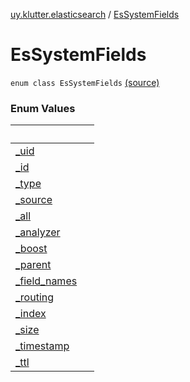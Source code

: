 [uy.klutter.elasticsearch](../index.md) / [EsSystemFields](.)


# EsSystemFields
`enum class EsSystemFields` [(source)](https://github.com/kohesive/klutter/blob/master/elasticsearch-jdk7/src/main/kotlin/uy/klutter/elasticsearch/Mappings.kt#L10)



### Enum Values

|&nbsp;|&nbsp;|
|---|---|
| [_uid](_uid.md) |  |
| [_id](_id.md) |  |
| [_type](_type.md) |  |
| [_source](_source.md) |  |
| [_all](_all.md) |  |
| [_analyzer](_analyzer.md) |  |
| [_boost](_boost.md) |  |
| [_parent](_parent.md) |  |
| [_field_names](_field_names.md) |  |
| [_routing](_routing.md) |  |
| [_index](_index.md) |  |
| [_size](_size.md) |  |
| [_timestamp](_timestamp.md) |  |
| [_ttl](_ttl.md) |  |
